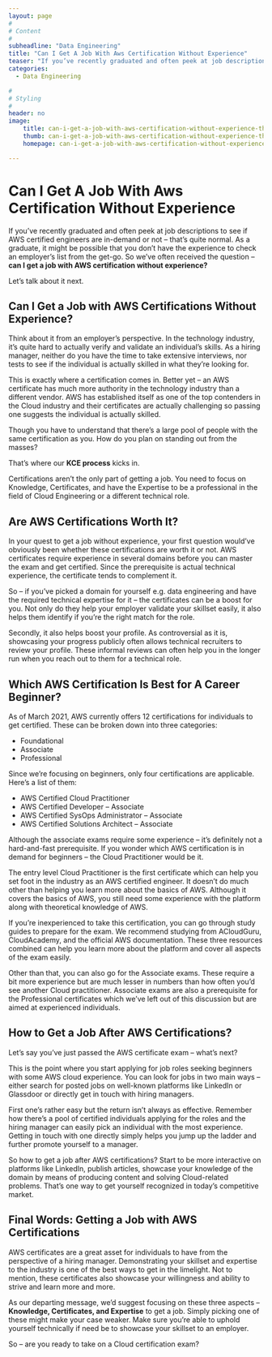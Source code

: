 ```yaml
---
layout: page
#
# Content
#
subheadline: "Data Engineering"
title: "Can I Get A Job With Aws Certification Without Experience"
teaser: "If you’ve recently graduated and often peek at job descriptions to see if AWS certified engineers are in-demand or not – that’s quite normal. As a graduate, it might be possible that you don’t have the experience to check an employer’s list from the get-go. So we’ve often received the question – **can I get a job with AWS certification without experience?**Let’s talk about it next.**Can I G"
categories:
  - Data Engineering

#
# Styling
#
header: no
image:
    title: can-i-get-a-job-with-aws-certification-without-experience-thumbnail.jpg
    thumb: can-i-get-a-job-with-aws-certification-without-experience-thumbnail.jpg
    homepage: can-i-get-a-job-with-aws-certification-without-experience-thumbnail.jpg

---
```


# Can I Get A Job With Aws Certification Without Experience

If you’ve recently graduated and often peek at job descriptions to see if AWS certified engineers are in-demand or not – that’s quite normal. As a graduate, it might be possible that you don’t have the experience to check an employer’s list from the get-go. So we’ve often received the question – **can I get a job with AWS certification without experience?**


Let’s talk about it next.


**Can I Get a Job with AWS Certifications Without Experience?**
---------------------------------------------------------------


Think about it from an employer’s perspective. In the technology industry, it’s quite hard to actually verify and validate an individual’s skills. As a hiring manager, neither do you have the time to take extensive interviews, nor tests to see if the individual is actually skilled in what they’re looking for.


This is exactly where a certification comes in. Better yet – an AWS certificate has much more authority in the technology industry than a different vendor. AWS has established itself as one of the top contenders in the Cloud industry and their certificates are actually challenging so passing one suggests the individual is actually skilled.


Though you have to understand that there’s a large pool of people with the same certification as you. How do you plan on standing out from the masses? 


That’s where our **KCE process** kicks in. 


Certifications aren’t the only part of getting a job. You need to focus on Knowledge, Certificates, and have the Expertise to be a professional in the field of Cloud Engineering or a different technical role. 


**Are AWS Certifications Worth It?**
------------------------------------


In your quest to get a job without experience, your first question would’ve obviously been whether these certifications are worth it or not. AWS certificates require experience in several domains before you can master the exam and get certified. Since the prerequisite is actual technical experience, the certificate tends to complement it. 


So – if you’ve picked a domain for yourself e.g. data engineering and have the required technical expertise for it – the certificates can be a boost for you. Not only do they help your employer validate your skillset easily, it also helps them identify if you’re the right match for the role.


Secondly, it also helps boost your profile. As controversial as it is, showcasing your progress publicly often allows technical recruiters to review your profile. These informal reviews can often help you in the longer run when you reach out to them for a technical role.


**Which AWS Certification Is Best for A Career Beginner?**
----------------------------------------------------------


As of March 2021, AWS currently offers 12 certifications for individuals to get certified. These can be broken down into three categories: 


* Foundational
* Associate
* Professional


Since we’re focusing on beginners, only four certifications are applicable. Here’s a list of them:


* AWS Certified Cloud Practitioner
* AWS Certified Developer – Associate
* AWS Certified SysOps Administrator – Associate
* AWS Certified Solutions Architect – Associate


Although the associate exams require some experience – it’s definitely not a hard-and-fast prerequisite. If you wonder which AWS certification is in demand for beginners – the Cloud Practitioner would be it.  


The entry level Cloud Practitioner is the first certificate which can help you set foot in the industry as an AWS certified engineer. It doesn’t do much other than helping you learn more about the basics of AWS. Although it covers the basics of AWS, you still need some experience with the platform along with theoretical knowledge of AWS. 


If you’re inexperienced to take this certification, you can go through study guides to prepare for the exam. We recommend studying from ACloudGuru, CloudAcademy, and the official AWS documentation. These three resources combined can help you learn more about the platform and cover all aspects of the exam easily.


Other than that, you can also go for the Associate exams. These require a bit more experience but are much lesser in numbers than how often you’d see another Cloud practitioner. Associate exams are also a prerequisite for the Professional certificates which we’ve left out of this discussion but are aimed at experienced individuals. 


**How to Get a Job After AWS Certifications?**
----------------------------------------------


Let’s say you’ve just passed the AWS certificate exam – what’s next? 


This is the point where you start applying for job roles seeking beginners with some AWS cloud experience. You can look for jobs in two main ways – either search for posted jobs on well-known platforms like LinkedIn or Glassdoor or directly get in touch with hiring managers.


First one’s rather easy but the return isn’t always as effective. Remember how there’s a pool of certified individuals applying for the roles and the hiring manager can easily pick an individual with the most experience. Getting in touch with one directly simply helps you jump up the ladder and further promote yourself to a manager.


So how to get a job after AWS certifications? Start to be more interactive on platforms like LinkedIn, publish articles, showcase your knowledge of the domain by means of producing content and solving Cloud-related problems. That’s one way to get yourself recognized in today’s competitive market. 


**Final Words: Getting a Job with AWS Certifications**
------------------------------------------------------


AWS certificates are a great asset for individuals to have from the perspective of a hiring manager. Demonstrating your skillset and expertise to the industry is one of the best ways to get in the limelight. Not to mention, these certificates also showcase your willingness and ability to strive and learn more and more. 


As our departing message, we’d suggest focusing on these three aspects – **Knowledge, Certificates, and Expertise** to get a job. Simply picking one of these might make your case weaker. Make sure you’re able to uphold yourself technically if need be to showcase your skillset to an employer.


So – are you ready to take on a Cloud certification exam? 


